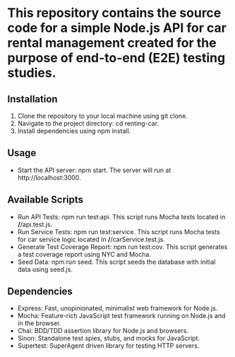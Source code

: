 # This repository contains the source code for a simple Node.js API for car rental management created for the purpose of end-to-end (E2E) testing studies.


## Installation
1. Clone the repository to your local machine using git clone.
2. Navigate to the project directory: cd renting-car.
3. Install dependencies using npm install.

## Usage
- Start the API server: npm start. The server will run at http://localhost:3000.
  
## Available Scripts
- Run API Tests: npm run test:api. This script runs Mocha tests located in **/**/api.test.js.
- Run Service Tests: npm run test:service. This script runs Mocha tests for car service logic located in **/**/carService.test.js.
- Generate Test Coverage Report: npm run test:cov. This script generates a test coverage report using NYC and Mocha.
- Seed Data: npm run seed. This script seeds the database with initial data using seed.js.

## Dependencies
- Express: Fast, unopinionated, minimalist web framework for Node.js.
- Mocha: Feature-rich JavaScript test framework running on Node.js and in the browser.
- Chai: BDD/TDD assertion library for Node.js and browsers.
- Sinon: Standalone test spies, stubs, and mocks for JavaScript.
- Supertest: SuperAgent driven library for testing HTTP servers.

